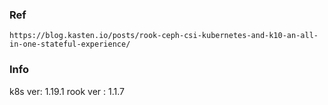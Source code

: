 ### Ref
```
https://blog.kasten.io/posts/rook-ceph-csi-kubernetes-and-k10-an-all-in-one-stateful-experience/

```

### Info
k8s ver: 1.19.1
rook ver : 1.1.7
